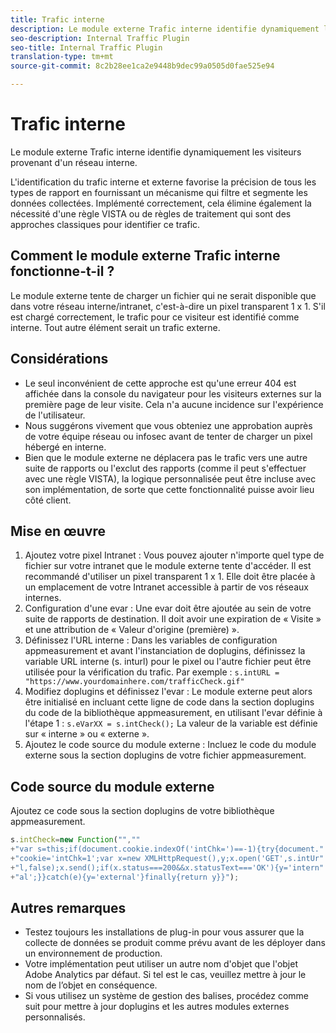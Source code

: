 ```yaml
---
title: Trafic interne
description: Le module externe Trafic interne identifie dynamiquement les visiteurs provenant d'un réseau interne.
seo-description: Internal Traffic Plugin
seo-title: Internal Traffic Plugin
translation-type: tm+mt
source-git-commit: 8c2b28ee1ca2e9448b9dec99a0505d0fae525e94

---
```



# Trafic interne

Le module externe Trafic interne identifie dynamiquement les visiteurs provenant d'un réseau interne.

L'identification du trafic interne et externe favorise la précision de tous les types de rapport en fournissant un mécanisme qui filtre et segmente les données collectées. Implémenté correctement, cela élimine également la nécessité d'une règle VISTA ou de règles de traitement qui sont des approches classiques pour identifier ce trafic.

## Comment le module externe Trafic interne fonctionne-t-il ?

Le module externe tente de charger un fichier qui ne serait disponible que dans votre réseau interne/intranet, c'est-à-dire un pixel transparent 1 x 1. S'il est chargé correctement, le trafic pour ce visiteur est identifié comme interne. Tout autre élément serait un trafic externe.

## Considérations

* Le seul inconvénient de cette approche est qu'une erreur 404 est affichée dans la console du navigateur pour les visiteurs externes sur la première page de leur visite. Cela n'a aucune incidence sur l'expérience de l'utilisateur.
* Nous suggérons vivement que vous obteniez une approbation auprès de votre équipe réseau ou infosec avant de tenter de charger un pixel hébergé en interne.
* Bien que le module externe ne déplacera pas le trafic vers une autre suite de rapports ou l'exclut des rapports (comme il peut s'effectuer avec une règle VISTA), la logique personnalisée peut être incluse avec son implémentation, de sorte que cette fonctionnalité puisse avoir lieu côté client.

## Mise en œuvre

1. Ajoutez votre pixel Intranet : Vous pouvez ajouter n'importe quel type de fichier sur votre intranet que le module externe tente d'accéder. Il est recommandé d'utiliser un pixel transparent 1 x 1. Elle doit être placée à un emplacement de votre Intranet accessible à partir de vos réseaux internes.
1. Configuration d'une evar : Une evar doit être ajoutée au sein de votre suite de rapports de destination. Il doit avoir une expiration de « Visite » et une attribution de « Valeur d'origine (première) ».
1. Définissez l'URL interne : Dans les variables de configuration appmeasurement et avant l'instanciation de doplugins, définissez la variable URL interne (s. inturl) pour le pixel ou l'autre fichier peut être utilisée pour la vérification du trafic. Par exemple : `s.intURL = "https://www.yourdomainhere.com/trafficCheck.gif"`
1. Modifiez doplugins et définissez l'evar : Le module externe peut alors être initialisé en incluant cette ligne de code dans la section doplugins du code de la bibliothèque appmeasurement, en utilisant l'evar définie à l'étape 1 : `s.eVarXX = s.intCheck();`
La valeur de la variable est définie sur « interne » ou « externe ».
1. Ajoutez le code source du module externe : Incluez le code du module externe sous la section doplugins de votre fichier appmeasurement.

## Code source du module externe

Ajoutez ce code sous la section doplugins de votre bibliothèque appmeasurement.

```JavaScript
s.intCheck=new Function("",""
+"var s=this;if(document.cookie.indexOf('intChk=')==-1){try{document."
+"cookie='intChk=1';var x=new XMLHttpRequest(),y;x.open('GET',s.intUr"
+"l,false);x.send();if(x.status===200&&x.statusText==='OK'){y='intern"
+"al';}}catch(e){y='external'}finally{return y}}");
```

## Autres remarques

* Testez toujours les installations de plug-in pour vous assurer que la collecte de données se produit comme prévu avant de les déployer dans un environnement de production.
* Votre implémentation peut utiliser un autre nom d'objet que l'objet Adobe Analytics par défaut. Si tel est le cas, veuillez mettre à jour le nom de l’objet en conséquence.
* Si vous utilisez un système de gestion des balises, procédez comme suit pour mettre à jour doplugins et les autres modules externes personnalisés.
